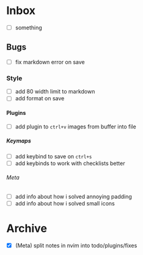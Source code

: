 # Inbox

- [ ] something

## Bugs

- [ ] fix markdown error on save

### Style

- [ ] add 80 width limit to markdown
- [ ] add format on save

#### Plugins

- [ ] add plugin to `ctrl+v` images from buffer into file

##### Keymaps

- [ ] add keybind to save on `ctrl+s`
- [ ] add keybinds to work with checklists better

###### Meta

- [ ] add info about how i solved annoying padding
- [ ] add info about how i solved small icons

# Archive

- [x] (Meta) split notes in nvim into todo/plugins/fixes
